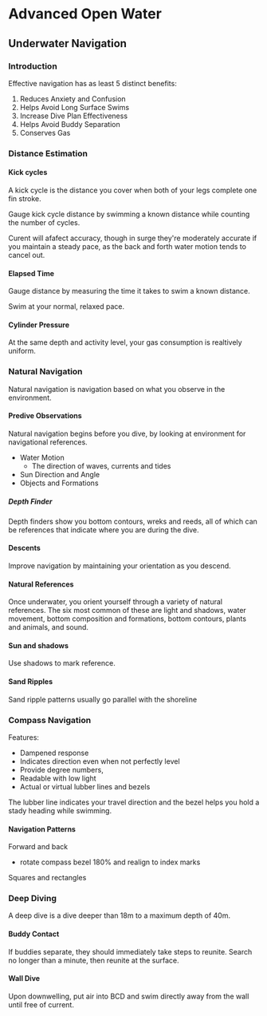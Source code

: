 # Advanced Open Water

## Underwater Navigation

### Introduction

Effective navigation has as least 5 distinct benefits:

1. Reduces Anxiety and Confusion
2. Helps Avoid Long Surface Swims
3. Increase Dive Plan Effectiveness
4. Helps Avoid Buddy Separation
5. Conserves Gas

### Distance Estimation

#### Kick cycles
A kick cycle is the distance you cover when both of your legs complete one fin stroke.

Gauge kick cycle distance by swimming a known distance while counting the number of cycles.

Curent will afafect accuracy, though in surge they're moderately accurate if you maintain a steady pace, as the back and forth water motion tends to cancel out.

#### Elapsed Time

Gauge distance by measuring the time it takes to swim a known distance.

Swim at your normal, relaxed pace.

#### Cylinder Pressure

At the same depth and activity level, your gas consumption is realtively uniform.

### Natural Navigation

Natural navigation is navigation based on what you observe in the environment.

#### Predive Observations

Natural navigation begins before you dive, by looking at environment for navigational references.

- Water Motion
  - The direction of waves, currents and tides
- Sun Direction and Angle
- Objects and Formations

##### Depth Finder

Depth finders show you bottom contours, wreks and reeds, all of which can be references that indicate where you are during the dive.

#### Descents

Improve navigation by maintaining your orientation as you descend.

#### Natural References

Once underwater, you orient yourself through a variety of natural references. The six most common of these are light and shadows, water movement, bottom composition and formations, bottom contours, plants and animals, and sound.

#### Sun and shadows

Use shadows to mark reference.

#### Sand Ripples

Sand ripple patterns usually go parallel with the shoreline

### Compass Navigation

Features:

- Dampened response
- Indicates direction even when not perfectly level
- Provide degree numbers,
- Readable with low light
- Actual or virtual lubber lines and bezels

The lubber line indicates your travel direction and the bezel helps you hold a stady heading while swimming.

#### Navigation Patterns

Forward and back
- rotate compass bezel 180% and realign to index marks

Squares and rectangles

### Deep Diving

A deep dive is a dive deeper than 18m to a maximum depth of 40m.

#### Buddy Contact

If buddies separate, they should immediately take steps to reunite.
Search no longer than a minute, then reunite at the surface.

#### Wall Dive

Upon downwelling, put air into BCD and swim directly away from the wall until free of current.

